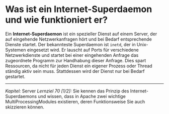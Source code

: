 # Was ist ein Internet-Superdaemon und wie funktioniert er?

Ein **Internet-Superdaemon** ist ein spezieller Dienst auf einem Server, der auf eingehende Netzwerkanfragen hört und bei Bedarf entsprechende Dienste startet. Der bekannteste Superdaemon ist `inetd`, der in Unix-Systemen eingesetzt wird. Er lauscht auf Ports für verschiedene Netzwerkdienste und startet bei einer eingehenden Anfrage das zugeordnete Programm zur Handhabung dieser Anfrage. Dies spart Ressourcen, da nicht für jeden Dienst ein eigener Prozess oder Thread ständig aktiv sein muss. Stattdessen wird der Dienst nur bei Bedarf gestartet.

---

_Kapitel:_ Server
_Lernziel 70 \[1/2\]:_ Sie kennen das Prinzip des Internet-Superdaemons und wissen, dass in Apache zwei wichtige MultiProcessingModules existieren, deren Funktionsweise Sie auch skizzieren können.
